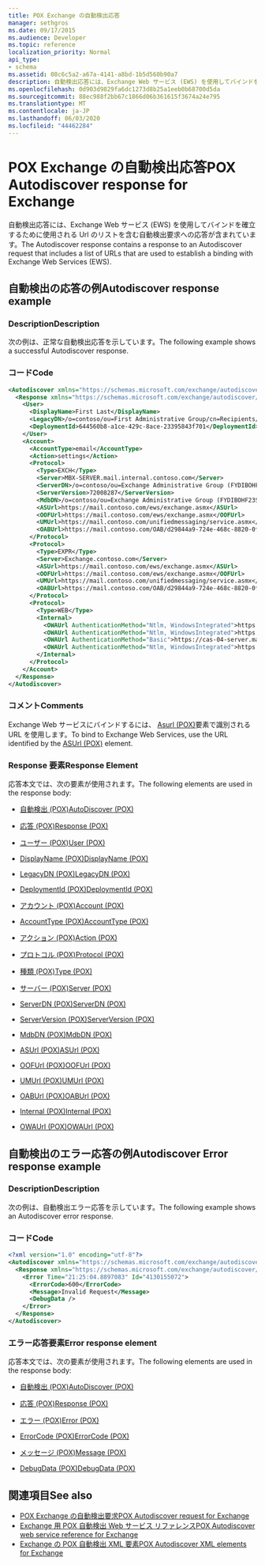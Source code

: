 ```yaml
---
title: POX Exchange の自動検出応答
manager: sethgros
ms.date: 09/17/2015
ms.audience: Developer
ms.topic: reference
localization_priority: Normal
api_type:
- schema
ms.assetid: 08c6c5a2-a67a-4141-a8bd-1b5d560b90a7
description: 自動検出応答には、Exchange Web サービス (EWS) を使用してバインドを確立するために使用される Url のリストを含む自動検出要求への応答が含まれています。
ms.openlocfilehash: 0d903d9829fa6dc1273d8b25a1eeb0b68700d5da
ms.sourcegitcommit: 88ec988f2bb67c1866d06b361615f3674a24e795
ms.translationtype: MT
ms.contentlocale: ja-JP
ms.lasthandoff: 06/03/2020
ms.locfileid: "44462284"
---
```

# <a name="pox-autodiscover-response-for-exchange"></a><span data-ttu-id="cfb8d-103">POX Exchange の自動検出応答</span><span class="sxs-lookup"><span data-stu-id="cfb8d-103">POX Autodiscover response for Exchange</span></span>

<span data-ttu-id="cfb8d-104">自動検出応答には、Exchange Web サービス (EWS) を使用してバインドを確立するために使用される Url のリストを含む自動検出要求への応答が含まれています。</span><span class="sxs-lookup"><span data-stu-id="cfb8d-104">The Autodiscover response contains a response to an Autodiscover request that includes a list of URLs that are used to establish a binding with Exchange Web Services (EWS).</span></span>
  
## <a name="autodiscover-response-example"></a><span data-ttu-id="cfb8d-105">自動検出の応答の例</span><span class="sxs-lookup"><span data-stu-id="cfb8d-105">Autodiscover response example</span></span>

### <a name="description"></a><span data-ttu-id="cfb8d-106">Description</span><span class="sxs-lookup"><span data-stu-id="cfb8d-106">Description</span></span>

<span data-ttu-id="cfb8d-107">次の例は、正常な自動検出応答を示しています。</span><span class="sxs-lookup"><span data-stu-id="cfb8d-107">The following example shows a successful Autodiscover response.</span></span>
  
### <a name="code"></a><span data-ttu-id="cfb8d-108">コード</span><span class="sxs-lookup"><span data-stu-id="cfb8d-108">Code</span></span>

```XML
<Autodiscover xmlns="https://schemas.microsoft.com/exchange/autodiscover/responseschema/2006">
  <Response xmlns="https://schemas.microsoft.com/exchange/autodiscover/outlook/responseschema/2006a">
    <User>
      <DisplayName>First Last</DisplayName>
      <LegacyDN>/o=contoso/ou=First Administrative Group/cn=Recipients/cn=iuser885646</LegacyDN>
      <DeploymentId>644560b8-a1ce-429c-8ace-23395843f701</DeploymentId>
    </User>
    <Account>
      <AccountType>email</AccountType>
      <Action>settings</Action>
      <Protocol>
        <Type>EXCH</Type>
        <Server>MBX-SERVER.mail.internal.contoso.com</Server>
        <ServerDN>/o=contoso/ou=Exchange Administrative Group (FYDIBOHF23SPDLT)/cn=Configuration/cn=Servers/cn=MBX-SERVER</ServerDN>
        <ServerVersion>72008287</ServerVersion>
        <MdbDN>/o=contoso/ou=Exchange Administrative Group (FYDIBOHF23SPDLT)/cn=Configuration/cn=Servers/cn=MBX-SERVER/cn=Microsoft Private MDB</MdbDN>
        <ASUrl>https://mail.contoso.com/ews/exchange.asmx</ASUrl>
        <OOFUrl>https://mail.contoso.com/ews/exchange.asmx</OOFUrl>
        <UMUrl>https://mail.contoso.com/unifiedmessaging/service.asmx</UMUrl>
        <OABUrl>https://mail.contoso.com/OAB/d29844a9-724e-468c-8820-0f7b345b767b/</OABUrl>
      </Protocol>
      <Protocol>
        <Type>EXPR</Type>
        <Server>Exchange.contoso.com</Server>
        <ASUrl>https://mail.contoso.com/ews/exchange.asmx</ASUrl>
        <OOFUrl>https://mail.contoso.com/ews/exchange.asmx</OOFUrl>
        <UMUrl>https://mail.contoso.com/unifiedmessaging/service.asmx</UMUrl>
        <OABUrl>https://mail.contoso.com/OAB/d29844a9-724e-468c-8820-0f7b345b767b/</OABUrl>
      </Protocol>
      <Protocol>
        <Type>WEB</Type>
        <Internal>
          <OWAUrl AuthenticationMethod="Ntlm, WindowsIntegrated">https://cas-01-server.mail.internal.contoso.com/owa</OWAUrl>
          <OWAUrl AuthenticationMethod="Ntlm, WindowsIntegrated">https://cas-02-server.mail.internal.contoso.com/owa</OWAUrl>
          <OWAUrl AuthenticationMethod="Basic">https://cas-04-server.mail.internal.contoso.com/owa</OWAUrl>
          <OWAUrl AuthenticationMethod="Ntlm, WindowsIntegrated">https://cas-05-server.mail.internal.contoso.com/owa</OWAUrl>
        </Internal>
      </Protocol>
    </Account>
  </Response>
</Autodiscover>
```

### <a name="comments"></a><span data-ttu-id="cfb8d-109">コメント</span><span class="sxs-lookup"><span data-stu-id="cfb8d-109">Comments</span></span>

<span data-ttu-id="cfb8d-110">Exchange Web サービスにバインドするには、 [Asurl (POX)](asurl-pox.md)要素で識別される URL を使用します。</span><span class="sxs-lookup"><span data-stu-id="cfb8d-110">To bind to Exchange Web Services, use the URL identified by the [ASUrl (POX)](asurl-pox.md) element.</span></span> 
  
### <a name="response-element"></a><span data-ttu-id="cfb8d-111">Response 要素</span><span class="sxs-lookup"><span data-stu-id="cfb8d-111">Response Element</span></span>

<span data-ttu-id="cfb8d-112">応答本文では、次の要素が使用されます。</span><span class="sxs-lookup"><span data-stu-id="cfb8d-112">The following elements are used in the response body:</span></span>
  
- [<span data-ttu-id="cfb8d-113">自動検出 (POX)</span><span class="sxs-lookup"><span data-stu-id="cfb8d-113">AutoDiscover (POX)</span></span>](autodiscover-pox.md)
    
- [<span data-ttu-id="cfb8d-114">応答 (POX)</span><span class="sxs-lookup"><span data-stu-id="cfb8d-114">Response (POX)</span></span>](response-pox.md)
    
- [<span data-ttu-id="cfb8d-115">ユーザー (POX)</span><span class="sxs-lookup"><span data-stu-id="cfb8d-115">User (POX)</span></span>](user-pox.md)
    
- [<span data-ttu-id="cfb8d-116">DisplayName (POX)</span><span class="sxs-lookup"><span data-stu-id="cfb8d-116">DisplayName (POX)</span></span>](displayname-pox.md)
    
- [<span data-ttu-id="cfb8d-117">LegacyDN (POX)</span><span class="sxs-lookup"><span data-stu-id="cfb8d-117">LegacyDN (POX)</span></span>](legacydn-pox.md)
    
- [<span data-ttu-id="cfb8d-118">DeploymentId (POX)</span><span class="sxs-lookup"><span data-stu-id="cfb8d-118">DeploymentId (POX)</span></span>](deploymentid-pox.md)
    
- [<span data-ttu-id="cfb8d-119">アカウント (POX)</span><span class="sxs-lookup"><span data-stu-id="cfb8d-119">Account (POX)</span></span>](account-pox.md)
    
- [<span data-ttu-id="cfb8d-120">AccountType (POX)</span><span class="sxs-lookup"><span data-stu-id="cfb8d-120">AccountType (POX)</span></span>](accounttype-pox.md)
    
- [<span data-ttu-id="cfb8d-121">アクション (POX)</span><span class="sxs-lookup"><span data-stu-id="cfb8d-121">Action (POX)</span></span>](action-pox.md)
    
- [<span data-ttu-id="cfb8d-122">プロトコル (POX)</span><span class="sxs-lookup"><span data-stu-id="cfb8d-122">Protocol (POX)</span></span>](protocol-pox.md)
    
- [<span data-ttu-id="cfb8d-123">種類 (POX)</span><span class="sxs-lookup"><span data-stu-id="cfb8d-123">Type (POX)</span></span>](type-pox.md)
    
- [<span data-ttu-id="cfb8d-124">サーバー (POX)</span><span class="sxs-lookup"><span data-stu-id="cfb8d-124">Server (POX)</span></span>](server-pox.md)
    
- [<span data-ttu-id="cfb8d-125">ServerDN (POX)</span><span class="sxs-lookup"><span data-stu-id="cfb8d-125">ServerDN (POX)</span></span>](serverdn-pox.md)
    
- [<span data-ttu-id="cfb8d-126">ServerVersion (POX)</span><span class="sxs-lookup"><span data-stu-id="cfb8d-126">ServerVersion (POX)</span></span>](serverversion-pox.md)
    
- [<span data-ttu-id="cfb8d-127">MdbDN (POX)</span><span class="sxs-lookup"><span data-stu-id="cfb8d-127">MdbDN (POX)</span></span>](mdbdn-pox.md)
    
- [<span data-ttu-id="cfb8d-128">ASUrl (POX)</span><span class="sxs-lookup"><span data-stu-id="cfb8d-128">ASUrl (POX)</span></span>](asurl-pox.md)
    
- [<span data-ttu-id="cfb8d-129">OOFUrl (POX)</span><span class="sxs-lookup"><span data-stu-id="cfb8d-129">OOFUrl (POX)</span></span>](oofurl-pox.md)
    
- [<span data-ttu-id="cfb8d-130">UMUrl (POX)</span><span class="sxs-lookup"><span data-stu-id="cfb8d-130">UMUrl (POX)</span></span>](umurl-pox.md)
    
- [<span data-ttu-id="cfb8d-131">OABUrl (POX)</span><span class="sxs-lookup"><span data-stu-id="cfb8d-131">OABUrl (POX)</span></span>](oaburl-pox.md)
    
- [<span data-ttu-id="cfb8d-132">Internal (POX)</span><span class="sxs-lookup"><span data-stu-id="cfb8d-132">Internal (POX)</span></span>](internal-pox.md)
    
- [<span data-ttu-id="cfb8d-133">OWAUrl (POX)</span><span class="sxs-lookup"><span data-stu-id="cfb8d-133">OWAUrl (POX)</span></span>](owaurl-pox.md)
    
## <a name="autodiscover-error-response-example"></a><span data-ttu-id="cfb8d-134">自動検出のエラー応答の例</span><span class="sxs-lookup"><span data-stu-id="cfb8d-134">Autodiscover Error response example</span></span>

### <a name="description"></a><span data-ttu-id="cfb8d-135">Description</span><span class="sxs-lookup"><span data-stu-id="cfb8d-135">Description</span></span>

<span data-ttu-id="cfb8d-136">次の例は、自動検出エラー応答を示しています。</span><span class="sxs-lookup"><span data-stu-id="cfb8d-136">The following example shows an Autodiscover error response.</span></span>
  
### <a name="code"></a><span data-ttu-id="cfb8d-137">コード</span><span class="sxs-lookup"><span data-stu-id="cfb8d-137">Code</span></span>

```XML
<?xml version="1.0" encoding="utf-8"?>
<Autodiscover xmlns="https://schemas.microsoft.com/exchange/autodiscover/responseschema/2006">
  <Response xmlns="https://schemas.microsoft.com/exchange/autodiscover/responseschema/2006">
    <Error Time="21:25:04.8897083" Id="4130155072">
      <ErrorCode>600</ErrorCode>
      <Message>Invalid Request</Message>
      <DebugData />
    </Error>
  </Response>
</Autodiscover>
```

### <a name="error-response-element"></a><span data-ttu-id="cfb8d-138">エラー応答要素</span><span class="sxs-lookup"><span data-stu-id="cfb8d-138">Error response element</span></span>

<span data-ttu-id="cfb8d-139">応答本文では、次の要素が使用されます。</span><span class="sxs-lookup"><span data-stu-id="cfb8d-139">The following elements are used in the response body:</span></span>
  
- [<span data-ttu-id="cfb8d-140">自動検出 (POX)</span><span class="sxs-lookup"><span data-stu-id="cfb8d-140">AutoDiscover (POX)</span></span>](autodiscover-pox.md)
    
- [<span data-ttu-id="cfb8d-141">応答 (POX)</span><span class="sxs-lookup"><span data-stu-id="cfb8d-141">Response (POX)</span></span>](response-pox.md)
    
- [<span data-ttu-id="cfb8d-142">エラー (POX)</span><span class="sxs-lookup"><span data-stu-id="cfb8d-142">Error (POX)</span></span>](error-pox.md)
    
- [<span data-ttu-id="cfb8d-143">ErrorCode (POX)</span><span class="sxs-lookup"><span data-stu-id="cfb8d-143">ErrorCode (POX)</span></span>](errorcode-pox.md)
    
- [<span data-ttu-id="cfb8d-144">メッセージ (POX)</span><span class="sxs-lookup"><span data-stu-id="cfb8d-144">Message (POX)</span></span>](message-pox.md)
    
- [<span data-ttu-id="cfb8d-145">DebugData (POX)</span><span class="sxs-lookup"><span data-stu-id="cfb8d-145">DebugData (POX)</span></span>](debugdata-pox.md)
    
## <a name="see-also"></a><span data-ttu-id="cfb8d-146">関連項目</span><span class="sxs-lookup"><span data-stu-id="cfb8d-146">See also</span></span>

- [<span data-ttu-id="cfb8d-147">POX Exchange の自動検出要求</span><span class="sxs-lookup"><span data-stu-id="cfb8d-147">POX Autodiscover request for Exchange</span></span>](pox-autodiscover-request-for-exchange.md)
- [<span data-ttu-id="cfb8d-148">Exchange 用 POX 自動検出 Web サービス リファレンス</span><span class="sxs-lookup"><span data-stu-id="cfb8d-148">POX Autodiscover web service reference for Exchange</span></span>](pox-autodiscover-web-service-reference-for-exchange.md) 
- [<span data-ttu-id="cfb8d-149">Exchange の POX 自動検出 XML 要素</span><span class="sxs-lookup"><span data-stu-id="cfb8d-149">POX Autodiscover XML elements for Exchange</span></span>](pox-autodiscover-xml-elements-for-exchange.md)

